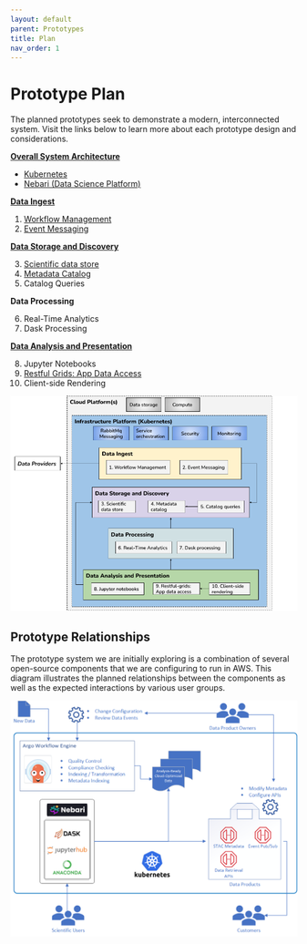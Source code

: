 ```yaml
---
layout: default
parent: Prototypes
title: Plan
nav_order: 1
---
```


# Prototype Plan

The planned prototypes seek to demonstrate a modern, interconnected system. Visit the links below to learn more about each prototype design and considerations.

**[Overall System Architecture](../architecture/infrastructure.md)**
- [Kubernetes](../architecture/kubernetes.md)
- [Nebari (Data Science Platform)](../architecture/nebari.md)

**[Data Ingest](../ingest/ingest.md)**

1.  [Workflow Management](../ingest/workflows.md)
2.  [Event Messaging](../ingest/events.md)

**[Data Storage and Discovery](../metadata/storage-and-discovery.md)**

3.  [Scientific data store](../metadata/data-formats.md)
4.  [Metadata Catalog](../metadata/catalog.md)
5.  Catalog Queries

**Data Processing**

6.  Real-Time Analytics
7.  Dask Processing

**[Data Analysis and Presentation](../analysis/analysis.md)**

8.  Jupyter Notebooks
9. [Restful Grids: App Data Access](../analysis/data-access.md)
10. Client-side Rendering


![Prototype diagram](../assets/prototype-diagram.png)

## Prototype Relationships

The prototype system we are initially exploring is a combination of several open-source components that we are configuring to run in AWS. This diagram illustrates the planned relationships between the components as well as the expected interactions by various user groups.

![Prototype diagram](../assets/prototype-relationships.png)